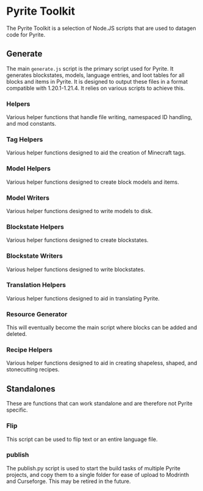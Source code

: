 # Pyrite Toolkit
The Pyrite Toolkit is a selection of Node.JS scripts that are used to datagen code for Pyrite.

## Generate
The main `generate.js` script is the primary script used for Pyrite. It generates blockstates, models, language entries, and loot tables for all blocks and items in Pyrite. It is designed to output these files in a format compatible with 1.20.1-1.21.4. It relies on various scripts to achieve this.

### Helpers

Various helper functions that handle file writing, namespaced ID handling, and mod constants.

### Tag Helpers

Various helper functions designed to aid the creation of Minecraft tags.

### Model Helpers

Various helper functions designed to create block models and items.

### Model Writers

Various helper functions designed to write models to disk.

### Blockstate Helpers

Various helper functions designed to create blockstates.

### Blockstate Writers

Various helper functions designed to write blockstates.

### Translation Helpers

Various helper functions designed to aid in translating Pyrite.

### Resource Generator

This will eventually become the main script where blocks can be added and deleted.

### Recipe Helpers

Various helper functions designed to aid in creating shapeless, shaped, and stonecutting recipes.

## Standalones

These are functions that can work standalone and are therefore not Pyrite specific.

### Flip

This script can be used to flip text or an entire language file.

### publish

The publish.py script is used to start the build tasks of multiple Pyrite projects, and copy them to a single folder for ease of upload to Modrinth and Curseforge. This may be retired in the future.
